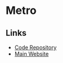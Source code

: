 # Metro

## Links

- [Code Repository](https://github.com/facebook/metro)
- [Main Website](https://facebook.github.io/metro/)
